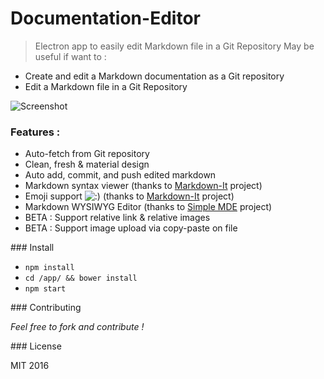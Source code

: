 # Documentation-Editor

> Electron app to easily edit Markdown file in a Git Repository
> May be useful if want to : 
- Create and edit a Markdown documentation as a Git repository
- Edit a Markdown file in a Git Repository

![Screenshot](http://i.imgur.com/ODjWmzh.png)

### Features :

- Auto-fetch from Git repository
- Clean, fresh & material design
- Auto add, commit, and push edited markdown
- Markdown syntax viewer (thanks to [Markdown-It](https://github.com/markdown-it/markdown-it) project)
- Emoji support ![:)](https://twemoji.maxcdn.com/36x36/1f603.png) (thanks to [Markdown-It](https://github.com/markdown-it/markdown-it) project)
- Markdown WYSIWYG Editor (thanks to [Simple MDE](https://github.com/NextStepWebs/simplemde-markdown-editor) project)
- BETA : Support relative link & relative images
- BETA : Support image upload via copy-paste on file

### Install

- `npm install`
- `cd /app/ && bower install`
- `npm start`

### Contributing

*Feel free to fork and contribute !*

### License

MIT 2016